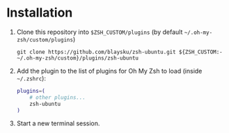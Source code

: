# Installation

1. Clone this repository into `$ZSH_CUSTOM/plugins` (by default `~/.oh-my-zsh/custom/plugins`)
    ```
    git clone https://github.com/blaysku/zsh-ubuntu.git ${ZSH_CUSTOM:-~/.oh-my-zsh/custom}/plugins/zsh-ubuntu
    ```
2. Add the plugin to the list of plugins for Oh My Zsh to load (inside `~/.zshrc`):

    ```sh
    plugins=(
        # other plugins...
        zsh-ubuntu
    )
    ```

3. Start a new terminal session.
